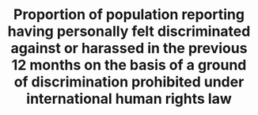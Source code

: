 ---
actual_indicator_available: null
actual_indicator_available_description: null
comments_and_limitations: null
data_non_statistical: true
date_metadata_updated: null
date_of_national_source_publication: null
disaggregation_categories: null
disaggregation_geography: null
goal_meta_link: http://unstats.un.org/sdgs/files/metadata-compilation/Metadata-Goal-10.pdf
goal_meta_link_page: 4
graph: null
graph_status_notes: checking
graph_title: Proportion of population reporting having personally felt discriminated
  against or harassed in the previous 12 months on the basis of a ground of discrimination
  prohibited under international human rights law
graph_type: null
graph_type_description: null
has_metadata: true
indicator: 10.3.1
indicator_definition: International human rights law outlaws discrimination against
  population groups on the basis of specific characteristics or 'grounds'. The grounds
  of discrimination prohibited under international human rights law, as enshrined
  in the 1948 Universal Declaration of Human Rights and subsequently elaborated upon
  by international human rights mechanisms, include ethnicity, sex, age, income, geographic
  location, disability, religion, migratory or displacement status, civil status,
  sexual orientation and gender identity. While some grounds are common to all countries
  and follow standard definitions, such as sex, age or disability, the precise categories
  to be included under grounds such as ethnicity, geographic location and religion
  will vary according to national circumstances and should be determined in a participatory
  process at national level. The indicator is calculated as the percentage of persons
  reporting having personally felt discriminated against or harassed within the last
  12 months on the basis of a ground of discrimination prohibited under international
  human rights law. This will be calculated using the full survey results, with techniques
  of imputation, estimation and data weighting to ensure a representative sample and
  data reliability.
indicator_name: Proportion of population reporting having personally felt discriminated
  against or harassed in the previous 12 months on the basis of a ground of discrimination
  prohibited under international human rights law
indicator_sort_order: 10.03.01
indicator_variable: null
international_and_national_references: null
layout: indicator
method_of_computation: ''
periodicity: null
permalink: /10-3-1/
published: false
rationale_interpretation: This outcome indicator provides a measure of how well non-discriminatory
  laws and policies are applied in practice, from the perspective of the population.
  It is based on personal experience rather than perception to ensure greater validity
  of data, as perceptions of the experience of others may themselves be affected by
  stereotyping.
reporting_status: notstarted
scheduled_update_by_SDG_team: null
scheduled_update_by_national_source: null
sdg_goal: 10
source_active_1: true
source_agency_staff_email_1: null
source_agency_staff_name_1: null
source_agency_survey_dataset_1: null
source_notes_1: null
source_title_1: null
source_url_1: null
target: Ensure equal opportunity and reduce inequalities of outcome, including by
  eliminating discriminatory laws, policies and practices and promoting appropriate
  legislation, policies and action in this regard.
target_id: '10.3'
time_period: null
title: Proportion of population reporting having personally felt discriminated against
  or harassed in the previous 12 months on the basis of a ground of discrimination
  prohibited under international human rights law
un_custodial_agency: OHCHR
un_designated_tier: '3'
unit_of_measure: null
variable_description: null
variable_notes: null
---